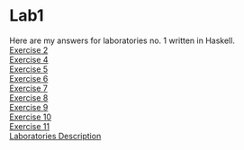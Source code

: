 # Lab1
Here are my answers for laboratories no. 1 written in Haskell.  
<a href="https://github.com/LucasJezap/FunctionalProgramming/tree/master/lab1/ex2.hs"> Exercise 2  
<a href="https://github.com/LucasJezap/FunctionalProgramming/tree/master/lab1/ex4.hs"> Exercise 4  
<a href="https://github.com/LucasJezap/FunctionalProgramming/tree/master/lab1/ex5.hs"> Exercise 5  
<a href="https://github.com/LucasJezap/FunctionalProgramming/tree/master/lab1/ex6.hs"> Exercise 6  
<a href="https://github.com/LucasJezap/FunctionalProgramming/tree/master/lab1/ex7.hs"> Exercise 7  
<a href="https://github.com/LucasJezap/FunctionalProgramming/tree/master/lab1/ex8.hs"> Exercise 8  
<a href="https://github.com/LucasJezap/FunctionalProgramming/tree/master/lab1/ex9.hs"> Exercise 9  
<a href="https://github.com/LucasJezap/FunctionalProgramming/tree/master/lab1/ex10.hs"> Exercise 10  
<a href="https://github.com/LucasJezap/FunctionalProgramming/tree/master/lab1/ex11.hs"> Exercise 11  
<a href="https://github.com/LucasJezap/FunctionalProgramming/tree/master/lab1/lab1.pdf"> Laboratories Description 
